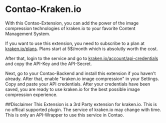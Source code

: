 Contao-Kraken.io
================
With this Contao-Extension, you can add the power of the image compression technologies of kraken.io to your favorite Content Management System.

If you want to use this extension, you need to subscribe to a plan at [kraken.io/plans](https://kraken.io/plans "Opens kraken.io/plans in a new window"). Plans start at 5$/month which is absolutly worth the cost.

After that, login to the service and go to [kraken.io/account/api-credentials](https://kraken.io/account/api-credentials "Opens kraken.io/account/api-credentials in a new window") and copy the API-Key and the API-Secret.

Next, go to your Contao-Backend and install this extension if you haven't already. After that, enable "kraken.io image compression" in your Settings. Copy and paste your API credentials. After your credentials have been saved, you are ready to use kraken.io for the best possible image compression experience.

##Disclaimer
This Extension is a 3rd Party extension for kraken.io. This is no offical supported plugin. The service of kraken.io may change with time. This is only an API-Wrapper to use this service in Contao.
